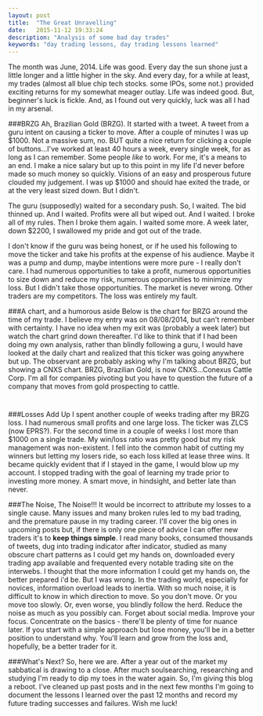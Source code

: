 ```yaml
---
layout: post
title:  "The Great Unravelling"
date:   2015-11-12 19:33:24
description: "Analysis of some bad day trades"
keywords: "day trading lessons, day trading lessons learned"
---
```


The month was June, 2014. Life was good. Every day the sun shone just a little longer and a little higher in the sky. And every day, for a while at least, my trades (almost all blue chip tech stocks. some IPOs, some not.) provided exciting returns for my somewhat meager outlay. Life was indeed good. But, beginner's luck is fickle. And, as I found out very quickly, luck was all I had in my arsenal.

###BRZG
Ah, Brazilian Gold (BRZG). It started with a tweet. A tweet from a guru intent on causing a ticker to move. After a couple of minutes I was up $1000. Not a massive sum, no. BUT quite a nice return for clicking a couple of buttons...I've worked at least 40 hours a week, every single week, for as long as I can remember. Some people *like* to work. For me, it's a means to an end. I make a nice salary but up to this point in my life I'd never before made so much money so quickly. Visions of an easy and prosperous future clouded my judgement. I was up $1000 and should hae exited the trade, or at the very least sized down. But I didn't.

The guru (supposedly) waited for a secondary push. So, I waited. The bid thinned up. And I waited. Profits were all but wiped out. And I waited. I broke all of my rules. Then I broke them again. I waited some more. A week later, down $2200, I swallowed my pride and got out of the trade. 

I don't know if the guru was being honest, or if he used his following to move the ticker and take his profits at the expense of his audience. Maybe it was a pump and dump, maybe intentions were more pure - I really don't care. I had numerous opportunities to take a profit, numerous opportunities to size down and reduce my risk, numerous opporunities to minimize my loss. But I didn't take those opportunities. The market is never wrong. Other traders are my competitors. The loss was entirely my fault.

###A chart, and a humorous aside
Below is the chart for BRZG around the time of my trade. I believe my entry was on 08/08/2014, but can't remember with certainty. I have no idea when my exit was (probably a week later) but watch the chart grind down thereafter. I'd like to think that if I had been doing my own analysis, rather than blindly following a guru, I would have looked at the daily chart and realized that this ticker was going anywhere but up. The observant are probably asking why I'm talking about BRZG, but showing a CNXS chart. BRZG, Brazilian Gold, is now CNXS...Conexus Cattle Corp. I'm all for companies pivoting but you have to question the future of a company that moves from gold prospecting to cattle.

<div style="margin:40px">
<!-- TradingView Chart BEGIN -->
<script type="text/javascript" src="https://s3.amazonaws.com/tradingview/tv.js"></script>
<script type="text/javascript">
var tradingview_embed_options = {};
tradingview_embed_options.width = document.getElementsByClassName("single-content")[0].clientWidth - 160;
tradingview_embed_options.height = 480;
tradingview_embed_options.chart = '7k3zRf2J';
new TradingView.chart(tradingview_embed_options);
</script>
<!-- TradingView Chart END -->
</div>



<!-- TradingView Chart END -->



###Losses Add Up
I spent another couple of weeks trading after my BRZG loss. I had numerous small profits and one large loss. The ticker was ZLCS (now EPRS?). For the second time in a couple of weeks I lost more than $1000 on a single trade. My win/loss ratio was pretty good but my risk management was non-existent. I fell into the common habit of cutting my winners but letting my losers ride, so each loss killed at lease three wins. It became quickly evident that if I stayed in the game, I would blow up my account. I stopped trading with the goal of learning my trade prior to investing more money. A smart move, in hindsight, and better late than never.

###The Noise, The Noise!!!
It would be incorrect to attribute my losses to a single cause. Many issues and many broken rules led to my bad trading, and the premature pause in my trading career. I'll cover the big ones in upcoming posts but, if there is only one piece of advice I can offer new traders it's to **keep things simple**. I read many books, consumed thousands of tweets, dug into trading indicator after indicator, studied as many obscure chart patterns as I could get my hands on, downloaded every trading app available and frequented every notable trading site on the interwebs. I thought that the more information I could get my hands on, the better prepared i'd be. But I was wrong. In the trading world, especially for novices, information overload leads to inertia. With so much noise, it is difficult to know in which direction to move. So you don't move. Or you move too slowly. Or, even worse, you blindly follow the herd. Reduce the noise as much as you possibly can. Forget about social media. Improve your focus. Concentrate on the basics - there'll be plenty of time for nuance later. If you start with a simple approach but lose money, you'll be in a better position to understand why. You'll learn and grow from the loss and, hopefully, be a better trader for it.

###What's Next?
So, here we are. After a year out of the market my sabbatical is drawing to a close. After much soulsearching, researching and studying I'm ready to dip my toes in the water again. So, I'm giving this blog a reboot. I've cleaned up past posts and in the next few months I'm going to document the lessons I learned over the past 12 months and record my future trading successes and failures. Wish me luck!


